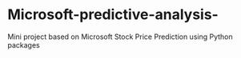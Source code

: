# Microsoft-predictive-analysis-
Mini project based on Microsoft Stock Price Prediction using Python packages 
